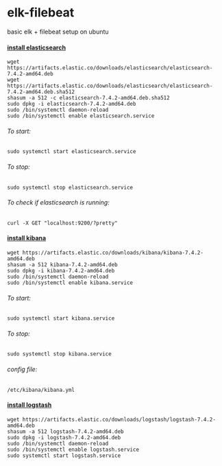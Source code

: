 # elk-filebeat
basic elk + filebeat setup on ubuntu

#### [install elasticsearch](https://github.com/ankitaggarwal158/elk-filebeat/blob/master/README.md#install-elasticsearch)
```
wget https://artifacts.elastic.co/downloads/elasticsearch/elasticsearch-7.4.2-amd64.deb
wget https://artifacts.elastic.co/downloads/elasticsearch/elasticsearch-7.4.2-amd64.deb.sha512
shasum -a 512 -c elasticsearch-7.4.2-amd64.deb.sha512
sudo dpkg -i elasticsearch-7.4.2-amd64.deb
sudo /bin/systemctl daemon-reload
sudo /bin/systemctl enable elasticsearch.service
```
###### To start:
```
sudo systemctl start elasticsearch.service
```
###### To stop:
```
sudo systemctl stop elasticsearch.service
```
###### To check if elasticsearch is running:
```
curl -X GET "localhost:9200/?pretty"
```

#### [install kibana](https://github.com/ankitaggarwal158/elk-filebeat/blob/master/README.md#install-kibana)
```
wget https://artifacts.elastic.co/downloads/kibana/kibana-7.4.2-amd64.deb
shasum -a 512 kibana-7.4.2-amd64.deb 
sudo dpkg -i kibana-7.4.2-amd64.deb
sudo /bin/systemctl daemon-reload
sudo /bin/systemctl enable kibana.service
```
###### To start:
```sudo systemctl start kibana.service```
###### To stop:
```sudo systemctl stop kibana.service```
###### config file:
```
/etc/kibana/kibana.yml
```
#### [install logstash](https://github.com/ankitaggarwal158/elk-filebeat/blob/master/README.md#install-logstash)
```
wget https://artifacts.elastic.co/downloads/logstash/logstash-7.4.2-amd64.deb
shasum -a 512 logstash-7.4.2-amd64.deb 
sudo dpkg -i logstash-7.4.2-amd64.deb
sudo /bin/systemctl daemon-reload
sudo /bin/systemctl enable logstash.service
sudo systemctl start logstash.service
```
